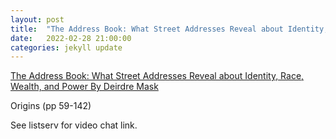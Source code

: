```yaml
---
layout: post
title:  "The Address Book: What Street Addresses Reveal about Identity, Race, Wealth, and Power (2/4)"
date:   2022-02-28 21:00:00
categories: jekyll update
---
```


[The Address Book: What Street Addresses Reveal about Identity, Race, Wealth, and Power By Deirdre Mask](https://bookshop.org/books/the-address-book-what-street-addresses-reveal-about-identity-race-wealth-and-power-9781250134769/9781250134769?aid=13448&listref=civic-tech-book-club-reading-list) 

Origins (pp 59-142)

See listserv for video chat link. 
